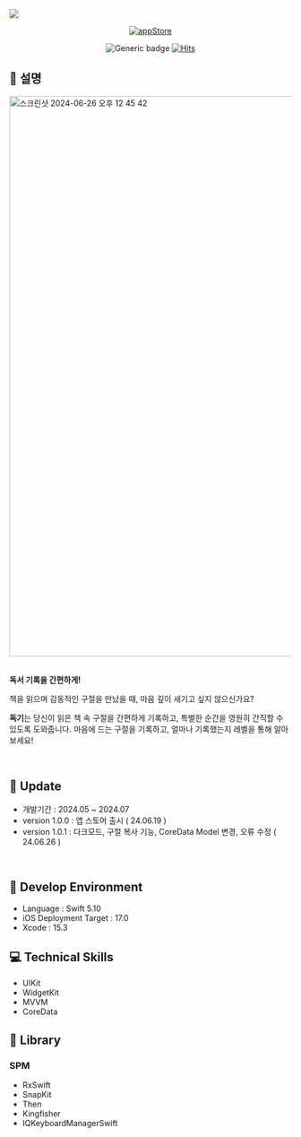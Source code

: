 <img src="https://capsule-render.vercel.app/api?type=waving&color=0:F3F5FF,100:E8EEFF&height=300&section=header&text=Dokgi&fontSize=70&fontColor=4361AE&fontAlign=80&desc=독기&descAlign=94&descAlignY=55&animation=twinkling" />

<div align="center">

[![appStore](https://user-images.githubusercontent.com/50910456/173174832-7d395623-ceb3-4796-b718-22e550af6934.svg)](https://apps.apple.com/kr/app/%EB%8F%85%EA%B8%B0/id6504522434)
  
![Generic badge](https://img.shields.io/badge/Version-1.0.1-critical?labelColor=%2523789BFD&color=%252353D9FF.svg)
[![Hits](https://hits.seeyoufarm.com/api/count/incr/badge.svg?url=https%3A%2F%2Fgithub.com%2Fdogaegirl6mo%2FDokgi&count_bg=%2353D9FF&title_bg=%23709FFF&icon=&icon_color=%23E7E7E7&title=&edge_flat=false)](https://hits.seeyoufarm.com)



</div>

## 👀 설명

<img width="1000" alt="스크린샷 2024-06-26 오후 12 45 42" src="https://github.com/dogaegirl6mo/Dokgi/assets/129073316/1f362e92-9434-4af1-9c80-81d6cdc38289">
</br>
</br>

**독서 기록을 간편하게!**

책을 읽으며 감동적인 구절을 만났을 때, 마음 깊이 새기고 싶지 않으신가요?

**독기**는 당신이 읽은 책 속 구절을 간편하게 기록하고, 특별한 순간을 영원히 간직할 수 있도록 도와줍니다. 마음에 드는 구절을 기록하고, 얼마나 기록했는지 레벨을 통해 알아보세요!

</br>


## 🌱 Update
- 개발기간 : 2024.05 ~ 2024.07
- version 1.0.0 : 앱 스토어 출시 ( 24.06.19 )
- version 1.0.1 : 다크모드, 구절 복사 기능, CoreData Model 변경, 오류 수정 ( 24.06.26 )

</br>

## 🔌 Develop Environment

- Language : Swift 5.10
- iOS Deployment Target : 17.0
- Xcode : 15.3


## 💻 Technical Skills

- UIKit
- WidgetKit
- MVVM
- CoreData

## 📓 Library

### SPM

- RxSwift
- SnapKit
- Then
- Kingfisher
- IQKeyboardManagerSwift
